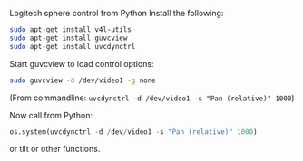 Logitech sphere control from Python
Install the following:
```sh
sudo apt-get install v4l-utils
sudo apt-get install guvcview
sudo apt-get install uvcdynctrl
```

Start guvcview to load control options:
```sh
sudo guvcview -d /dev/video1 -g none
```

(From commandline: `uvcdynctrl -d /dev/video1 -s "Pan (relative)" 1000`)

Now call from Python:
```python
os.system(uvcdynctrl -d /dev/video1 -s "Pan (relative)" 1000)
```
or tilt or other functions.
